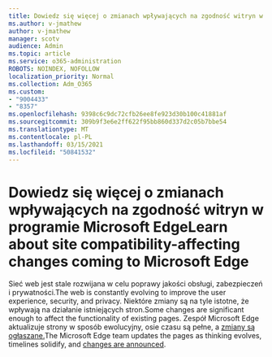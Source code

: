 ```yaml
---
title: Dowiedz się więcej o zmianach wpływających na zgodność witryn w programie Microsoft Edge
ms.author: v-jmathew
author: v-jmathew
manager: scotv
audience: Admin
ms.topic: article
ms.service: o365-administration
ROBOTS: NOINDEX, NOFOLLOW
localization_priority: Normal
ms.collection: Adm_O365
ms.custom:
- "9004433"
- "8357"
ms.openlocfilehash: 9398c6c9dc72cfb26ee8fe923d30b100c41881af
ms.sourcegitcommit: 309b9f3e6e2ff622f95bb860d337d2c05b7bbe54
ms.translationtype: MT
ms.contentlocale: pl-PL
ms.lasthandoff: 03/15/2021
ms.locfileid: "50841532"
---
```

# <a name="learn-about-site-compatibility-affecting-changes-coming-to-microsoft-edge"></a><span data-ttu-id="36d84-102">Dowiedz się więcej o zmianach wpływających na zgodność witryn w programie Microsoft Edge</span><span class="sxs-lookup"><span data-stu-id="36d84-102">Learn about site compatibility-affecting changes coming to Microsoft Edge</span></span>

<span data-ttu-id="36d84-103">Sieć web jest stale rozwijana w celu poprawy jakości obsługi, zabezpieczeń i prywatności.</span><span class="sxs-lookup"><span data-stu-id="36d84-103">The web is constantly evolving to improve the user experience, security, and privacy.</span></span> <span data-ttu-id="36d84-104">Niektóre zmiany są na tyle istotne, że wpływają na działanie istniejących stron.</span><span class="sxs-lookup"><span data-stu-id="36d84-104">Some changes are significant enough to affect the functionality of existing pages.</span></span> <span data-ttu-id="36d84-105">Zespół Microsoft Edge aktualizuje strony w sposób ewolucyjny, osie czasu są pełne, a [zmiany są ogłaszane.](https://go.microsoft.com/fwlink/?linkid=2135534)</span><span class="sxs-lookup"><span data-stu-id="36d84-105">The Microsoft Edge team updates the pages as thinking evolves, timelines solidify, and [changes are announced](https://go.microsoft.com/fwlink/?linkid=2135534).</span></span>

